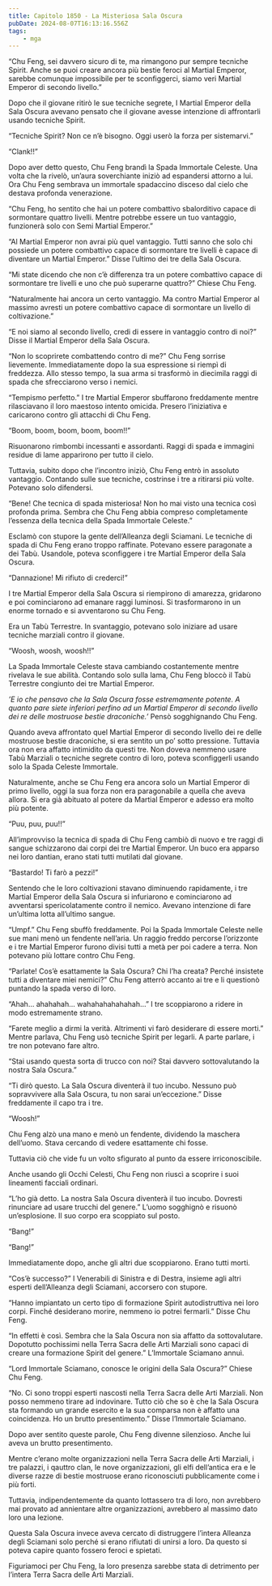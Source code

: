 ```yaml
---
title: Capitolo 1850 - La Misteriosa Sala Oscura
pubDate: 2024-08-07T16:13:16.556Z
tags:
    - mga
---
```



“Chu Feng, sei davvero sicuro di te, ma rimangono pur sempre tecniche Spirit. Anche se puoi creare ancora più bestie feroci al Martial Emperor, sarebbe comunque impossibile per te sconfiggerci, siamo veri Martial Emperor di secondo livello.”


Dopo che il giovane ritirò le sue tecniche segrete, I Martial Emperor della Sala Oscura avevano pensato che il giovane avesse intenzione di affrontarli usando tecniche Spirit.


“Tecniche Spirit? Non ce n’è bisogno. Oggi userò la forza per sistemarvi.”


“Clank!!”


Dopo aver detto questo, Chu Feng brandì la Spada Immortale Celeste. Una volta che la rivelò, un’aura soverchiante iniziò ad espandersi attorno a lui. Ora Chu Feng sembrava un immortale spadaccino disceso dal cielo che destava profonda venerazione.

“Chu Feng, ho sentito che hai un potere combattivo sbalorditivo capace di sormontare quattro livelli. Mentre potrebbe essere un tuo vantaggio, funzionerà solo con Semi Martial Emperor.”


“Al Martial Emperor non avrai più quel vantaggio. Tutti sanno che solo chi possiede un potere combattivo capace di sormontare tre livelli è capace di diventare un Martial Emperor.” Disse l’ultimo dei tre della Sala Oscura.

“Mi state dicendo che non c’è differenza tra un potere combattivo capace di sormontare tre livelli e uno che può superarne quattro?” Chiese Chu Feng.


“Naturalmente hai ancora un certo vantaggio. Ma contro Martial Emperor al massimo avresti un potere combattivo capace di sormontare un livello di coltivazione.”

“E noi siamo al secondo livello, credi di essere in vantaggio contro di noi?” Disse il Martial Emperor della Sala Oscura.

“Non lo scoprirete combattendo contro di me?” Chu Feng sorrise lievemente. Immediatamente dopo la sua espressione si riempì di freddezza. Allo stesso tempo, la sua arma si trasformò in diecimila raggi di spada che sfrecciarono verso i nemici.


“Tempismo perfetto.” I tre Martial Emperor sbuffarono freddamente mentre rilasciavano il loro maestoso intento omicida. Presero l’iniziativa e caricarono contro gli attacchi di Chu Feng.

“Boom, boom, boom, boom, boom!!”


Risuonarono rimbombi incessanti e assordanti. Raggi di spada e immagini residue di lame apparirono per tutto il cielo.


Tuttavia, subito dopo che l’incontro iniziò, Chu Feng entrò in assoluto vantaggio. Contando sulle sue tecniche, costrinse i tre a ritirarsi più volte. Potevano solo difendersi.


“Bene! Che tecnica di spada misteriosa! Non ho mai visto una tecnica così profonda prima. Sembra che Chu Feng abbia compreso completamente l’essenza della tecnica della Spada Immortale Celeste.”


Esclamò con stupore la gente dell’Alleanza degli Sciamani. Le tecniche di spada di Chu Feng erano troppo raffinate. Potevano essere paragonate a dei Tabù. Usandole, poteva sconfiggere i tre Martial Emperor della Sala Oscura.

“Dannazione! Mi rifiuto di crederci!”


I tre Martial Emperor della Sala Oscura si riempirono di amarezza, gridarono e poi cominciarono ad emanare raggi luminosi. Si trasformarono in un enorme tornado e si avventarono su Chu Feng.

Era un Tabù Terrestre. In svantaggio, potevano solo iniziare ad usare tecniche marziali contro il giovane.

“Woosh, woosh, woosh!!”


La Spada Immortale Celeste stava cambiando costantemente mentre rivelava le sue abilità. Contando solo sulla lama, Chu Feng bloccò il Tabù Terrestre congiunto dei tre Martial Emperor.


<em>’E io che pensavo che la Sala Oscura fosse estremamente potente. A quanto pare siete inferiori perfino ad un Martial Emperor di secondo livello dei re delle mostruose bestie draconiche.’</em> Pensò sogghignando Chu Feng.


Quando aveva affrontato quel Martial Emperor di secondo livello dei re delle mostruose bestie draconiche, si era sentito un po’ sotto pressione. Tuttavia ora non era affatto intimidito da questi tre. Non doveva nemmeno usare Tabù Marziali o tecniche segrete contro di loro, poteva sconfiggerli usando solo la Spada Celeste Immortale.

Naturalmente, anche se Chu Feng era ancora solo un Martial Emperor di primo livello, oggi la sua forza non era paragonabile a quella che aveva allora. Si era già abituato al potere da Martial Emperor e adesso era molto più potente.


“Puu, puu, puu!!”


All’improvviso la tecnica di spada di Chu Feng cambiò di nuovo e tre raggi di sangue schizzarono dai corpi dei tre Martial Emperor. Un buco era apparso nei loro dantian, erano stati tutti mutilati dal giovane.

“Bastardo! Ti farò a pezzi!”


Sentendo che le loro coltivazioni stavano diminuendo rapidamente, i tre Martial Emperor della Sala Oscura si infuriarono e cominciarono ad avventarsi spericolatamente contro il nemico. Avevano intenzione di fare un’ultima lotta all’ultimo sangue.

“Umpf.” Chu Feng sbuffò freddamente. Poi la Spada Immortale Celeste nelle sue mani menò un fendente nell’aria. Un raggio freddo percorse l’orizzonte e i tre Martial Emperor furono divisi tutti a metà per poi cadere a terra. Non potevano più lottare contro Chu Feng.


“Parlate! Cos’è esattamente la Sala Oscura? Chi l’ha creata? Perché insistete tutti a diventare miei nemici?” Chu Feng atterrò accanto ai tre e li questionò puntando la spada verso di loro.

“Ahah… ahahahah… wahahahahahahah…” I tre scoppiarono a ridere in modo estremamente strano.

“Farete meglio a dirmi la verità. Altrimenti vi farò desiderare di essere morti.” Mentre parlava, Chu Feng usò tecniche Spirit per legarli. A parte parlare, i tre non potevano fare altro.


“Stai usando questa sorta di trucco con noi? Stai davvero sottovalutando la nostra Sala Oscura.”


“Ti dirò questo. La Sala Oscura diventerà il tuo incubo. Nessuno può sopravvivere alla Sala Oscura, tu non sarai un’eccezione.” Disse freddamente il capo tra i tre.

“Woosh!”


Chu Feng alzò una mano e menò un fendente, dividendo la maschera dell’uomo. Stava cercando di vedere esattamente chi fosse.


Tuttavia ciò che vide fu un volto sfigurato al punto da essere irriconoscibile.


Anche usando gli Occhi Celesti, Chu Feng non riuscì a scoprire i suoi lineamenti facciali ordinari.


“L’ho già detto. La nostra Sala Oscura diventerà il tuo incubo. Dovresti rinunciare ad usare trucchi del genere.” L’uomo sogghignò e risuonò un’esplosione. Il suo corpo era scoppiato sul posto.

“Bang!”


“Bang!”


Immediatamente dopo, anche gli altri due scoppiarono. Erano tutti morti.

“Cos’è successo?” I Venerabili di Sinistra e di Destra, insieme agli altri esperti dell’Alleanza degli Sciamani, accorsero con stupore.

“Hanno impiantato un certo tipo di formazione Spirit autodistruttiva nei loro corpi. Finché desiderano morire, nemmeno io potrei fermarli.” Disse Chu Feng.


“In effetti è così. Sembra che la Sala Oscura non sia affatto da sottovalutare. Dopotutto pochissimi nella Terra Sacra delle Arti Marziali sono capaci di creare una formazione Spirit del genere.” L’Immortale Sciamano annuì.


“Lord Immortale Sciamano, conosce le origini della Sala Oscura?” Chiese Chu Feng.


“No. Ci sono troppi esperti nascosti nella Terra Sacra delle Arti Marziali. Non posso nemmeno tirare ad indovinare. Tutto ciò che so è che la Sala Oscura sta formando un grande esercito e la sua comparsa non è affatto una coincidenza. Ho un brutto presentimento.” Disse l’Immortale Sciamano.


Dopo aver sentito queste parole, Chu Feng divenne silenzioso. Anche lui aveva un brutto presentimento.

Mentre c’erano molte organizzazioni nella Terra Sacra delle Arti Marziali, i tre palazzi, i qauttro clan, le nove organizzazioni, gli elfi dell’antica era e le diverse razze di bestie mostruose erano riconosciuti pubblicamente come i più forti.

Tuttavia, indipendentemente da quanto lottassero tra di loro, non avrebbero mai provato ad annientare altre organizzazioni, avrebbero al massimo dato loro una lezione.


Questa Sala Oscura invece aveva cercato di distruggere l’intera Alleanza degli Sciamani solo perché si erano rifiutati di unirsi a loro. Da questo si poteva capire quanto fossero feroci e spietati.


Figuriamoci per Chu Feng, la loro presenza sarebbe stata di detrimento per l’intera Terra Sacra delle Arti Marziali.





